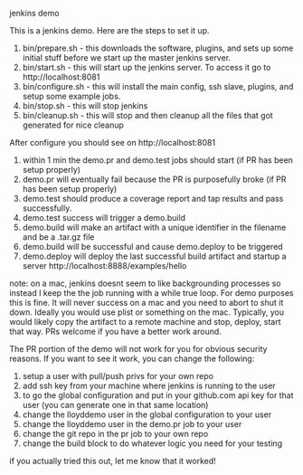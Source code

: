 jenkins demo

This is a jenkins demo.  Here are the steps to set it up.

1.  bin/prepare.sh - this downloads the software, plugins, and sets up some initial stuff before we start up the master jenkins server.
2.  bin/start.sh - this will start up the jenkins server.  To access it go to http://localhost:8081
3.  bin/configure.sh - this will install the main config, ssh slave, plugins, and setup some example jobs.
4.  bin/stop.sh - this will stop jenkins
5.  bin/cleanup.sh - this will stop and then cleanup all the files that got generated for nice cleanup

After configure you should see on http://localhost:8081
1.  within 1 min the demo.pr and demo.test jobs should start (if PR has been setup properly)
2.  demo.pr will eventually fail because the PR is purposefully broke (if PR has been setup properly)
3.  demo.test should produce a coverage report and tap results and pass successfully.
4.  demo.test success will trigger a demo.build
5.  demo.build will make an artifact with a unique identifier in the filename and be a .tar.gz file
6.  demo.build will be successful and cause demo.deploy to be triggered
7.  demo.deploy will deploy the last successful build artifact and startup a server http://localhost:8888/examples/hello

note: on a mac, jenkins doesnt seem to like backgrounding processes so instead I keep the the job running with a while true loop.  For demo purposes this is fine.  It will never success on a mac and you need to abort to shut it down.  Ideally you would use plist or something on the mac.  Typically, you would likely copy the artifact to a remote machine and stop, deploy, start that way.  PRs welcome if you have a better work around.

The PR portion of the demo will not work for you for obvious security reasons.  If you want to see it work, you can change the following:

1.  setup a user with pull/push privs for your own repo
2.  add ssh key from your machine where jenkins is running to the user
3.  to go the global configuration and put in your github.com api key for that user (you can generate one in that same location)
4.  change the lloyddemo user in the global configuration to your user
5.  change the lloyddemo user in the demo.pr job to your user
6.  change the git repo in the pr job to your own repo
7.  change the build block to do whatever logic you need for your testing

if you actually tried this out, let me know that it worked!
